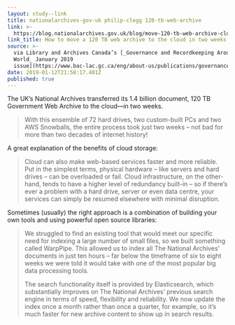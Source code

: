 ```yaml
---
layout: study--link
title: nationalarchives-gov-uk philip-clegg 120-tb-web-archive
link: >-
  https://blog.nationalarchives.gov.uk/blog/move-120-tb-web-archive-cloud-two-weeks/
link_title: How to move a 120 TB web archive to the cloud in two weeks
source: >-
  via Library and Archives Canada’s [_Governance and Recordkeeping Around The
  World_ January 2019
  issue](https://www.bac-lac.gc.ca/eng/about-us/publications/governance-recordkeeping-world/Pages/2019/January2019.aspx)
date: 2019-01-12T21:58:17.401Z
published: true
---
```

The UK’s National Archives transferred its 1.4 billion document, 120 TB Government Web Archive to the cloud—in two weeks.

> With this ensemble of 72 hard drives, two custom-built PCs and two AWS Snowballs, the entire process took just two weeks – not bad for more than two decades of internet history!

A great explanation of the benefits of cloud storage:

> Cloud can also make web-based services faster and more reliable. Put in the simplest terms, physical hardware – like servers and hard drives – can be overloaded or fail. Cloud infrastructure, on the other-hand, tends to have a higher level of redundancy built-in – so if there’s ever a problem with a hard drive, server or even data centre, your services can simply be resumed elsewhere with minimal disruption.

Sometimes (usually) the right approach is a combination of building your own tools and using powerful open source libraries:

> We struggled to find an existing tool that would meet our specific need for indexing a large number of small files, so we built something called WarpPipe. This allowed us to index all The National Archives’ documents in just ten hours – far below the timeframe of six to eight weeks we were told it would take with one of the most popular big data processing tools.
>
> The search functionality itself is provided by Elasticsearch, which substantially improves on The National Archives’ previous search engine in terms of speed, flexibility and reliability. We now update the index once a month rather than once a quarter, for example, so it’s much faster for new archive content to show up in search results.
